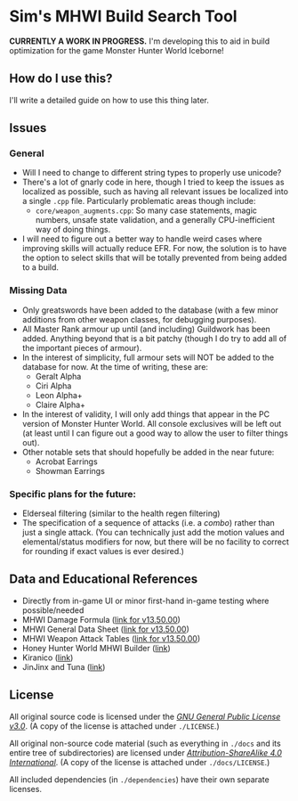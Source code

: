 # Sim's MHWI Build Search Tool

**CURRENTLY A WORK IN PROGRESS.** I'm developing this to aid in build optimization for the game Monster Hunter World Iceborne!

## How do I use this?

I'll write a detailed guide on how to use this thing later.

## Issues

### General

- Will I need to change to different string types to properly use unicode?
- There's a lot of gnarly code in here, though I tried to keep the issues as localized as possible, such as having all relevant issues be localized into a single `.cpp` file. Particularly problematic areas though include:
    - `core/weapon_augments.cpp`: So many case statements, magic numbers, unsafe state validation, and a generally CPU-inefficient way of doing things.
- I will need to figure out a better way to handle weird cases where improving skills will actually reduce EFR. For now, the solution is to have the option to select skills that will be totally prevented from being added to a build.

### Missing Data

- Only greatswords have been added to the database (with a few minor additions from other weapon classes, for debugging purposes).
- All Master Rank armour up until (and including) Guildwork has been added. Anything beyond that is a bit patchy (though I do try to add all of the important pieces of armour).
- In the interest of simplicity, full armour sets will NOT be added to the database for now. At the time of writing, these are:
    - Geralt Alpha
    - Ciri Alpha
    - Leon Alpha+
    - Claire Alpha+
- In the interest of validity, I will only add things that appear in the PC version of Monster Hunter World. All console exclusives will be left out (at least until I can figure out a good way to allow the user to filter things out).
- Other notable sets that should hopefully be added in the near future:
    - Acrobat Earrings
    - Showman Earrings

### Specific plans for the future:

- Elderseal filtering (similar to the health regen filtering)
- The specification of a sequence of attacks (i.e. a *combo*) rather than just a single attack. (You can technically just add the motion values and elemental/status modifiers for now, but there will be no facility to correct for rounding if exact values is ever desired.)

## Data and Educational References

- Directly from in-game UI or minor first-hand in-game testing where possible/needed
- MHWI Damage Formula ([link for v13.50.00](https://docs.google.com/spreadsheets/d/e/2PACX-1vSuFIUfe5Sp9k6sqKvPSPbO2xcClt1WaYMf_xGocWDIkgaSDi0nBLbOKAd8GScLQRjfxbljhPO4Bjf7/pubhtml#))
- MHWI General Data Sheet ([link for v13.50.00](https://docs.google.com/spreadsheets/d/e/2PACX-1vQ5HFkHnEP74gD-SCVta9syb9GaF1_nSmMFgV4hxvZt9iu4HmfhGlP2KbnIbC-cAx5kkvsd8L7oB0Uy/pubhtml#))
- MHWI Weapon Attack Tables ([link for v13.50.00](https://docs.google.com/spreadsheets/d/e/2PACX-1vTEYb4wGpijtIpFVopiYl1V83m48d7g1AHmTwOBKJ5RXdlz1sfxCyEmnhbgHLWQsGiXnodyBsUlPzc3/pubhtml#))
- Honey Hunter World MHWI Builder ([link](https://honeyhunterworld.com/mhwbi/))
- Kiranico ([link](https://mhworld.kiranico.com/))
- JinJinx and Tuna ([link](https://www.youtube.com/channel/UCEU2FbTBYxAETGH4sqqzhPA))

## License

All original source code is licensed under the [*GNU General Public License v3.0*](https://www.gnu.org/licenses/gpl-3.0.en.html). (A copy of the license is attached under `./LICENSE`.)

All original non-source code material (such as everything in `./docs` and its entire tree of subdirectories) are licensed under [*Attribution-ShareAlike 4.0 International*](http://creativecommons.org/licenses/by-sa/4.0/). (A copy of the license is attached under `./docs/LICENSE`.)

All included dependencies (in `./dependencies`) have their own separate licenses.

